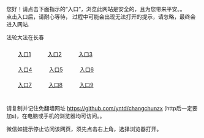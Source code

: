 您好！请点击下面指示的“入口”，浏览此网站是安全的，且为您带来平安。。 <br/>
点击入口后，请耐心等待， 过程中可能会出现无法打开的提示，请忽略，最终会进入网站. </br>

法轮大法在长春<br/>
<div style="padding:10px"><a style="margin:20px" target="_blank" href="https://d2vukjfgug6n5e.cloudfront.net/2Qpsp?ohubtnsz" id="ccLink1" rel="nofollow">入口1</a> <a target="_blank" style="margin:20px" href="https://dulkdlrxx9ail.cloudfront.net/2Qpsp?qffzbpij" id="ccLink2" rel="nofollow">入口2</a> <a style="margin:20px" target="_blank" href="https://dgqikyj5f57u5.cloudfront.net/2Qpsp?tquaiwi" id="ccLink3" rel="nofollow">入口3</a></div>

<div style="padding:10px" ><a style="margin:20px" target="_blank" href="https://d2vukjfgug6n5e.cloudfront.net/2Qpsp?ohubtnsz" id="ccLink4" rel="nofollow">入口4</a> <a style="margin:20px" href="https://dulkdlrxx9ail.cloudfront.net/2Qpsp?qffzbpij" target="_blank" id="ccLink5" rel="nofollow">入口5</a> <a style="margin:20px" href="https://dgqikyj5f57u5.cloudfront.net/2Qpsp?tquaiwi" target="_blank" id="ccLink6" rel="nofollow">入口6</a></div>

<div style="padding:10px"><a style="margin:20px" target="_blank" href="https://d2vukjfgug6n5e.cloudfront.net/2Qpsp?ohubtnsz" id="ccLink7" rel="nofollow">入口7</a> <a style="margin:20px" href="https://dulkdlrxx9ail.cloudfront.net/2Qpsp?qffzbpij" target="_blank" id="ccLink8" rel="nofollow">入口8</a> <a style="margin:20px" target="_blank" href="https://dgqikyj5f57u5.cloudfront.net/2Qpsp?tquaiwi" id="ccLink9" rel="nofollow">入口9</a></div>

<br/>



请复制并记住免翻墙网址 https://github.com/yntd/changchunzx (http后一定要加s)，在电脑或手机的浏览器均可访问。。<br/>

微信如提示停止访问该网页，须先点击右上角，选择浏览器打开。
